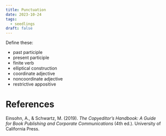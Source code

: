 ```yaml
---
title: Punctuation
date: 2023-10-24
tags:
  - seedlings
draft: false
---
```

Define these:
- past participle
- present participle
- finite verb
- elliptical construction
- coordinate adjective
- noncoordinate adjective
- restrictive appositive


# References

Einsohn, A., & Schwartz, M. (2019). *The Copyeditor’s Handbook: A Guide for Book Publishing and Corporate Communications* (4th ed.). University of California Press.